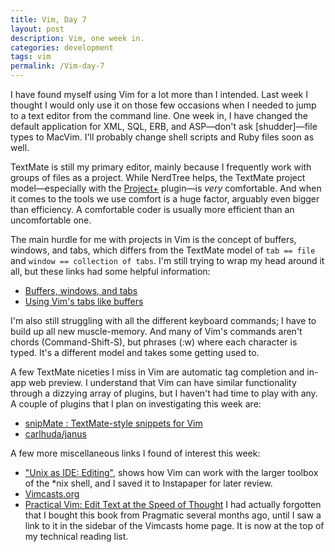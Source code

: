 ```yaml
---
title: Vim, Day 7
layout: post
description: Vim, one week in.
categories: development
tags: vim
permalink: /Vim-day-7
---
```


I have found myself using Vim for a lot more than I intended. Last week I thought I would only use it on those few occasions when I needed to jump to a text editor from the command line. One week in, I have changed the default application for XML, SQL, ERB, and ASP—don't ask [shudder]—file types to MacVim. I'll probably change shell scripts and Ruby files soon as well.

TextMate is still my primary editor, mainly because I frequently work with groups of files as a project. While NerdTree helps, the TextMate project model—especially with the [Project+][1] plugin—is _very_ comfortable. And when it comes to the tools we use comfort is a huge factor, arguably even bigger than efficiency. A comfortable coder is usually more efficient than an uncomfortable one. 

The main hurdle for me with projects in Vim is the concept of buffers, windows, and tabs, which differs from the TextMate model of `tab == file` and `window == collection of tabs`. I'm still trying to wrap my head around it all, but these links had some helpful information:

* [Buffers, windows, and tabs][2]
* [Using Vim's tabs like buffers][3]

I'm also still struggling with all the different keyboard commands; I have to build up all new muscle-memory. And many of Vim's commands aren't chords (Command-Shift-S), but phrases (:w) where each character is typed. It's a different model and takes some getting used to.

A few TextMate niceties I miss in Vim are automatic tag completion and in-app web preview. I understand that Vim can have similar functionality through a dizzying array of plugins, but I haven't had time to play with any. A couple of plugins that I plan on investigating this week are:

* [snipMate : TextMate-style snippets for Vim][4]
* [carlhuda/janus][5]

A few more miscellaneous links I found of interest this week:

* ["Unix as IDE: Editing"][6], shows how Vim can work with the larger toolbox of the *nix shell, and I saved it to Instapaper for later review.
* [Vimcasts.org][7]
* [Practical Vim: Edit Text at the Speed of Thought][8] I had actually forgotten that I bought this book from Pragmatic several months ago, until I saw a link to it in the sidebar of the Vimcasts home page. It is now at the top of my technical reading list.


[1]: http://ciaranwal.sh/2008/08/05/textmate-plug-in-projectplus
[2]: http://blog.sanctum.geek.nz/buffers-windows-tabs/
[3]: http://stackoverflow.com/questions/102384/using-vims-tabs-like-buffers
[4]: http://www.vim.org/scripts/script.php?script_id=2540
[5]: https://github.com/carlhuda/janus
[6]: http://blog.sanctum.geek.nz/unix-as-ide-editing/
[7]: http://vimcasts.org
[8]: http://pragprog.com/book/dnvim/practical-vim